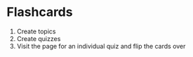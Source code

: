 # Flashcards

1. Create topics
2. Create quizzes
3. Visit the page for an individual quiz and flip the cards over

